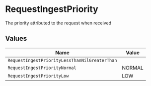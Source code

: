 # RequestIngestPriority

The priority attributed to the request when received


## Values

| Name                                          | Value                                         |
| --------------------------------------------- | --------------------------------------------- |
| `RequestIngestPriorityLessThanNilGreaterThan` | <nil>                                         |
| `RequestIngestPriorityNormal`                 | NORMAL                                        |
| `RequestIngestPriorityLow`                    | LOW                                           |